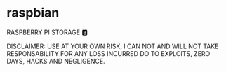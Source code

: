 # raspbian
RASPBERRY PI STORAGE :b:

DISCLAIMER: USE AT YOUR OWN RISK, I CAN NOT AND WILL NOT TAKE RESPONSABILITY FOR ANY LOSS INCURRED DO TO EXPLOITS, ZERO DAYS, HACKS AND NEGLIGENCE.
